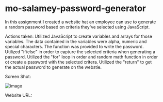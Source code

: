 # mo-salamey-password-generator

In this assignment I created a website hat an employee can use to generate a random password based on criteria they've selected using JavaScript. 

Actions taken:
Utilized JavaScript to create variables and arrays for those variables. The data contained in the variables were alpha, numeric and special characters. 
The function was provided to write the password. 
Utilized "if/else" in order to capture the selected criteria when generating a password. 
Utilized the "for" loop in order and random math function in order ot create a password with the selected critera.
Utilized the "return" to get the actual password to generate on the webstie. 

Screen Shot:
 
![image](https://user-images.githubusercontent.com/107436206/182686224-c792dd9c-ba8d-458e-a1c1-b17b0287f9d4.png)

Website URL: 
